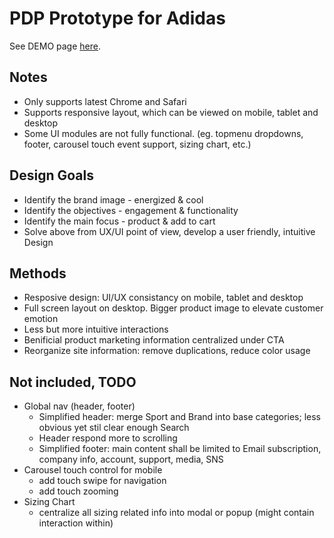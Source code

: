 # PDP Prototype for Adidas

See DEMO page [here](https://ryoi.github.io/prototype-adidas/).

## Notes
- Only supports latest Chrome and Safari
- Supports responsive layout, which can be viewed on mobile, tablet and desktop
- Some UI modules are not fully functional. (eg. topmenu dropdowns, footer, carousel touch event support, sizing chart, etc.)

## Design Goals
- Identify the brand image - energized & cool
- Identify the objectives - engagement & functionality
- Identify the main focus - product & add to cart
- Solve above from UX/UI point of view, develop a user friendly, intuitive Design

## Methods
- Resposive design: UI/UX consistancy on mobile, tablet and desktop
- Full screen layout on desktop. Bigger product image to elevate customer emotion
- Less but more intuitive interactions
- Benificial product marketing information centralized under CTA
- Reorganize site information: remove duplications, reduce color usage

## Not included, TODO
- Global nav (header, footer)
  - Simplified header: merge Sport and Brand into base categories; less obvious yet stil clear enough Search
  - Header respond more to scrolling
  - Simplified footer: main content shall be limited to Email subscription, company info, account, support, media, SNS
- Carousel touch control for mobile
  - add touch swipe for navigation
  - add touch zooming
- Sizing Chart
  - centralize all sizing related info into modal or popup (might contain interaction within)
